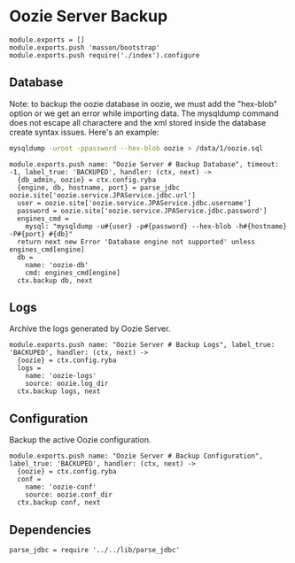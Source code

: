 
# Oozie Server Backup

    module.exports = []
    module.exports.push 'masson/bootstrap'
    module.exports.push require('./index').configure

## Database

Note: to backup the oozie database in oozie, we must add the "hex-blob" option or
we get an error while importing data. The mysqldump command does not escape all
charactere and the xml stored inside the database create syntax issues. Here's
an example:

```bash
mysqldump -uroot -ppassword --hex-blob oozie > /data/1/oozie.sql
```

    module.exports.push name: "Oozie Server # Backup Database", timeout: -1, label_true: 'BACKUPED', handler: (ctx, next) ->
      {db_admin, oozie} = ctx.config.ryba
      {engine, db, hostname, port} = parse_jdbc oozie.site['oozie.service.JPAService.jdbc.url']
      user = oozie.site['oozie.service.JPAService.jdbc.username']
      password = oozie.site['oozie.service.JPAService.jdbc.password']
      engines_cmd =
        mysql: "mysqldump -u#{user} -p#{password} --hex-blob -h#{hostname} -P#{port} #{db}"
      return next new Error 'Database engine not supported' unless engines_cmd[engine]
      db =
        name: 'oozie-db'
        cmd: engines_cmd[engine]
      ctx.backup db, next


## Logs

Archive the logs generated by Oozie Server.

    module.exports.push name: "Oozie Server # Backup Logs", label_true: 'BACKUPED', handler: (ctx, next) ->
      {oozie} = ctx.config.ryba
      logs =
        name: 'oozie-logs'
        source: oozie.log_dir
      ctx.backup logs, next


## Configuration

Backup the active Oozie configuration.

    module.exports.push name: "Oozie Server # Backup Configuration", label_true: 'BACKUPED', handler: (ctx, next) ->
      {oozie} = ctx.config.ryba
      conf =
        name: 'oozie-conf'
        source: oozie.conf_dir
      ctx.backup conf, next

## Dependencies

    parse_jdbc = require '../../lib/parse_jdbc'
